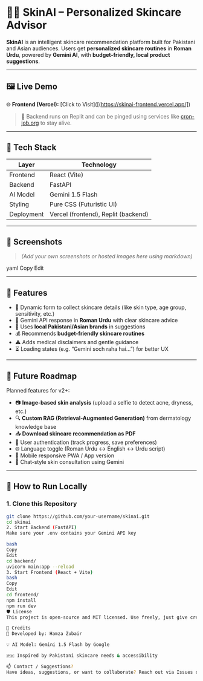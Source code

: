 # 💆‍♀️ SkinAI – Personalized Skincare Advisor

**SkinAI** is an intelligent skincare recommendation platform built for Pakistani and Asian audiences. Users get **personalized skincare routines** in **Roman Urdu**, powered by **Gemini AI**, with **budget-friendly, local product suggestions**.

---

## 🖼️ Live Demo

🌐 **Frontend (Vercel):** [Click to Visit]([(https://skinai-frontend.vercel.app/])  

> 🔁 Backend runs on Replit and can be pinged using services like [cron-job.org](https://cron-job.org) to stay alive.

---

## 🧪 Tech Stack

| Layer       | Technology         |
|-------------|--------------------|
| Frontend    | React (Vite)       |
| Backend     | FastAPI            |
| AI Model    | Gemini 1.5 Flash   |
| Styling     | Pure CSS (Futuristic UI) |
| Deployment  | Vercel (frontend), Replit (backend) |

---

## 📸 Screenshots

> _(Add your own screenshots or hosted images here using markdown)_



yaml
Copy
Edit

---

## 🧠 Features

- 📝 Dynamic form to collect skincare details (like skin type, age group, sensitivity, etc.)
- 💬 Gemini API response in **Roman Urdu** with clear skincare advice
- 🧴 Uses **local Pakistani/Asian brands** in suggestions
- 💰 Recommends **budget-friendly skincare routines**
- ⚠️ Adds medical disclaimers and gentle guidance
- ⏳ Loading states (e.g. “Gemini soch raha hai...”) for better UX

---

## 🔮 Future Roadmap

Planned features for v2+:

- 📷 **Image-based skin analysis** (upload a selfie to detect acne, dryness, etc.)
- 🔍 **Custom RAG (Retrieval-Augmented Generation)** from dermatology knowledge base
- 📥 **Download skincare recommendation as PDF**
- 👥 User authentication (track progress, save preferences)
- 🌐 Language toggle (Roman Urdu ↔ English ↔ Urdu script)
- 📱 Mobile responsive PWA / App version
- 💬 Chat-style skin consultation using Gemini

---

## 🔧 How to Run Locally

### 1. Clone this Repository
```bash
git clone https://github.com/your-username/skinai.git
cd skinai
2. Start Backend (FastAPI)
Make sure your .env contains your Gemini API key

bash
Copy
Edit
cd backend/
uvicorn main:app --reload
3. Start Frontend (React + Vite)
bash
Copy
Edit
cd frontend/
npm install
npm run dev
🛡️ License
This project is open-source and MIT licensed. Use freely, just give credit if reused.

🙌 Credits
👤 Developed by: Hamza Zubair

💡 AI Model: Gemini 1.5 Flash by Google

🇵🇰 Inspired by Pakistani skincare needs & accessibility

📫 Contact / Suggestions?
Have ideas, suggestions, or want to collaborate? Reach out via Issues or email: youremail@example.com
